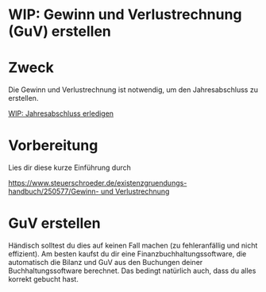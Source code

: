 # WIP: Gewinn und Verlustrechnung (GuV) erstellen

# Zweck

Die Gewinn und Verlustrechnung ist notwendig, um den Jahresabschluss zu erstellen.

[WIP: Jahresabschluss erledigen](WIP%20Jahresabschluss%20erledigen%20ea0f9175e0d74fda8fdc85b42f2a8228.md)

# Vorbereitung

Lies dir diese kurze Einführung durch

[https://www.steuerschroeder.de/existenzgruendungs-handbuch/250577/Gewinn- und Verlustrechnung](https://www.steuerschroeder.de/existenzgruendungs-handbuch/250577/Gewinn-%20und%20Verlustrechnung)

# GuV erstellen

Händisch solltest du dies auf keinen Fall machen (zu fehleranfällig und nicht effizient). Am besten kaufst du dir eine Finanzbuchhaltungssoftware, die automatisch die Bilanz und GuV aus den Buchungen deiner Buchhaltungssoftware berechnet. Das bedingt natürlich auch, dass du alles korrekt gebucht hast.
